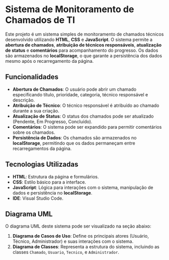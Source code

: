 # Sistema de Monitoramento de Chamados de TI

Este projeto é um sistema simples de monitoramento de chamados técnicos desenvolvido utilizando **HTML**, **CSS** e **JavaScript**. O sistema permite a **abertura de chamados**, **atribuição de técnicos responsáveis**, **atualização de status** e **comentários** para acompanhamento do progresso. Os dados são armazenados no **localStorage**, o que garante a persistência dos dados mesmo após o recarregamento da página.

## Funcionalidades

- **Abertura de Chamados**: O usuário pode abrir um chamado especificando título, prioridade, categoria, técnico responsável e descrição.
- **Atribuição de Técnico**: O técnico responsável é atribuído ao chamado durante a sua criação.
- **Atualização de Status**: O status dos chamados pode ser atualizado (Pendente, Em Progresso, Concluído).
- **Comentários**: O sistema pode ser expandido para permitir comentários sobre os chamados.
- **Persistência de Dados**: Os chamados são armazenados no **localStorage**, permitindo que os dados permaneçam entre recarregamentos da página.

## Tecnologias Utilizadas

- **HTML**: Estrutura da página e formulários.
- **CSS**: Estilo básico para a interface.
- **JavaScript**: Lógica para interações com o sistema, manipulação de dados e persistência no **localStorage**.
- **IDE**: Visual Studio Code.

## Diagrama UML

O diagrama UML deste sistema pode ser visualizado na seção abaixo:

1. **Diagrama de Casos de Uso**: Define os principais atores (Usuário, Técnico, Administrador) e suas interações com o sistema.
2. **Diagrama de Classes**: Representa a estrutura do sistema, incluindo as classes `Chamado`, `Usuario`, `Tecnico`, e `Administrador`.

